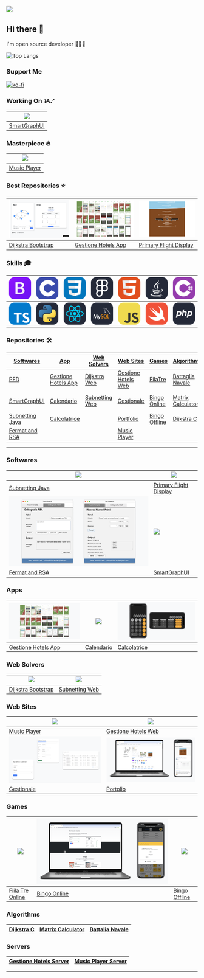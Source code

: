 ![](https://komarev.com/ghpvc/?username=vittorioPiotti&color=lightgrey)

## Hi there 👋 



I'm open source developer 🧑🏻‍💻





![Top Langs](https://github-readme-stats.vercel.app/api/top-langs/?username=vittoriopiotti&layout=compact&langs_count=8)



### Support Me

[![ko-fi](https://ko-fi.com/img/githubbutton_sm.svg)](https://ko-fi.com/P5P012BC8U)

### Working On ᝰ.ᐟ

|<img src="https://github.com/vittorioPiotti/SmartGraphUI-ForkBased/blob/master/github/preview906.png"/>| 
|-------------|
|[SmartGraphUI](https://github.com/vittorioPiotti/SmartGraphUI-ForkBased)|


### Masterpiece 🔥

|<img src="https://github.com/vittorioPiotti/Music-Player/blob/main/media/socialpreview-second.png"/>| 
|-------------|
|[Music Player](https://github.com/vittorioPiotti/Music-Player)|


### Best Repositories ⭐

|<img src="https://github.com/vittorioPiotti/vittorioPiotti/blob/main/immagini/WEB.png"/>| <img src="https://github.com/vittorioPiotti/vittorioPiotti/blob/main/immagini/APP.png"/>|<img src="https://github.com/vittorioPiotti/vittorioPiotti/blob/main/immagini/PFD.png"/>|
|-------------|-------------|-------------|
|[Dijkstra Bootstrap](https://github.com/vittorioPiotti/Dijkstra-Bootstrap)   |[Gestione Hotels App](https://github.com/vittorioPiotti/Gestione-Hotel-App)|[Primary Flight Display](https://github.com/vittorioPiotti/Primary-Flight-Display)|


### Skills 🎓

| <img src="https://github.com/tandpfun/skill-icons/blob/main/icons/Bootstrap.svg" width="70"> |  <img src="https://github.com/tandpfun/skill-icons/blob/main/icons/C.svg" width="70">      |  <img src="https://github.com/tandpfun/skill-icons/blob/main/icons/CSS.svg" width="70"> | <img src="https://github.com/tandpfun/skill-icons/blob/main/icons/Figma-Dark.svg" width="70"> | <img src="https://github.com/tandpfun/skill-icons/blob/main/icons/HTML.svg" width="70"> | <img src="https://github.com/tandpfun/skill-icons/blob/main/icons/Java-Dark.svg" width="70">  |    <img src="https://github.com/tandpfun/skill-icons/blob/main/icons/CS.svg" width="70">   |
|-------------|-------------|-------------|-------------|-------------|-------------|-------------|
| <img src="https://github.com/tandpfun/skill-icons/blob/main/icons/TypeScript.svg" width="70"> | <img src="https://github.com/tandpfun/skill-icons/blob/main/icons/Python-Dark.svg" width="70"> |<img src="https://github.com/tandpfun/skill-icons/blob/main/icons/React-Dark.svg" width="70">  | <img src="https://github.com/tandpfun/skill-icons/blob/main/icons/MySQL-Dark.svg" width="70">   |  <img src="https://github.com/tandpfun/skill-icons/blob/main/icons/JavaScript.svg" width="70"> | <img src="https://github.com/tandpfun/skill-icons/blob/main/icons/Swift.svg" width="70">   | <img src="https://github.com/tandpfun/skill-icons/blob/main/icons/PHP-Dark.svg" width="70"> | 





### Repositories 🛠️ 

| [Softwares](#softwares)                                                                                     | [App](#app)                                                                                              | [Web Solvers](#web-solvers)                                                                                | [Web Sites](#web-sites)                                                                                         | [Games](#games)                                                                                     | [Algorithms](#algorithms)                                                                                     | [Servers](#servers)                                                                                     |
|----------------------------------------------------------------------------------------------------|--------------------------------------------------------------------------------------------------|------------------------------------------------------------------------------------------------|------------------------------------------------------------------------------------------------|------------------------------------------------------------------------------------------------|------------------------------------------------------------------------------------------------|------------------------------------------------------------------------------------------------|
| [PFD](https://github.com/vittorioPiotti/Primary-Flight-Display)                              | [Gestione Hotels App](https://github.com/vittorioPiotti/Gestione-Hotel-App)                      | [Dijkstra Web](https://github.com/vittorioPiotti/Dijkstra-Bootstrap)                    | [Gestione Hotels Web](https://github.com/vittorioPiotti/Gestione-Hotel-PHP)                      | [FilaTre](https://github.com/vittorioPiotti/FilaTre-Online)                                        | [Battaglia Navale](https://github.com/vittorioPiotti/Battaglia-Navale-C)                     | [Gestione Hotels Server](https://github.com/vittorioPiotti/Gestione-Hotels-Server)                     |
| [SmartGraphUI](https://github.com/vittorioPiotti/SmartGraphUI-JavaFX)                                  | [Calendario](https://github.com/vittorioPiotti/Calendario-React-Native)                         | [Subnetting Web](https://github.com/vittorioPiotti/Subnetting-Bootstrap)                      | [Gestionale](https://github.com/vittorioPiotti/Gestionale)                                        | [Bingo Online](https://github.com/vittorioPiotti/Bingo-Online-Bootstrap)                                  | [Matrix Calculator](https://github.com/vittorioPiotti/Matrix-Calculator-C)                      | [Music Player Server](https://github.com/vittorioPiotti/Music-Player-Server)                      |
| [Subnetting Java](https://github.com/vittorioPiotti/Subnet-Solver-Java)                       | [Calcolatrice](https://github.com/vittorioPiotti/Calcolatrice-React-Native)                     |                                                                                                  | [Portfolio](https://github.com/vittorioPiotti/Portfolio-Bootstrap)                                | [Bingo Offline](https://github.com/vittorioPiotti/Bingo-Bootstrap)                                        | [Dijkstra C](https://github.com/vittorioPiotti/Algoritmo-Dijkstra-C)                               |                                                                                      |
| [Fermat and RSA](https://github.com/vittorioPiotti/Fermat-And-RSA)                              |                                                                                         |                                                                                                  |       [Music Player](https://github.com/vittorioPiotti/Music-Player)                                     |                                                                                                    |                                                                                                 |                                                                                      
                                                                                                                                                       


---

### Softwares 



| <img src="https://github.com/vittorioPiotti/Subnetting-Java/blob/main/screenshots/vlsm.png"/> |<img src="https://github.com/vittorioPiotti/Primary-Flight-Display/blob/main/project/screenshots/socialpreview5.png"/>   |
|---|---|
|[Subnetting Java](https://github.com/vittorioPiotti/Subnetting-Java)  | [Primary Flight Display](https://github.com/vittorioPiotti/Primary-Flight-Display) |
|<img src="https://github.com/vittorioPiotti/Fermat-And-RSA/blob/main/images/socialpreview2.png"/> |<img src="https://github.com/vittorioPiotti/SmartGraphUI-ForkBased/blob/master/github/preview903.png"/>  |
| [Fermat and RSA](https://github.com/vittorioPiotti/Fermat-And-RSA)|[SmartGraphUI](https://github.com/vittorioPiotti/SmartGraphUI-JavaFX)  | 



### Apps 

|<img src="https://github.com/vittorioPiotti/Gestione-Hotel-App/blob/main/project/screenshots/socialpreview.png"/>| <img src="https://github.com/vittorioPiotti/Calendario-React-Native/blob/main/socialpreview.png"/>|<img src="https://github.com/vittorioPiotti/Calcolatrice-React-Native/blob/main/socialpreview2.png"/>|
|-------------|-------------|-------------|
| [Gestione Hotels App](https://github.com/vittorioPiotti/Gestione-Hotel-App)|[Calendario](https://github.com/vittorioPiotti/Calendario-React-Native) |[Calcolatrice](https://github.com/vittorioPiotti/Calcolatrice-React-Native)|



### Web Solvers 

| <img src="https://github.com/vittorioPiotti/Dijkstra-Bootstrap/blob/main/socialpreview.png"/> |<img src="https://github.com/vittorioPiotti/Subnetting-Bootstrap/blob/main/screenshots/flsm.png"/>| 
|-------------|-------------|
| [Dijkstra Bootstrap](https://github.com/vittorioPiotti/Dijkstra-Bootstrap) | [Subnetting Web](https://github.com/vittorioPiotti/Subnetting-Bootstrap) |



### Web Sites 


| <img src="https://github.com/vittorioPiotti/Music-Player/blob/main/media/socialpreview-second.png"/>  |<img src="https://github.com/vittorioPiotti/Gestione-Hotel-PHP/blob/main/socialpreview80.png"/>   |
|---|---|
|[Music Player](https://github.com/vittorioPiotti/Music-Player)   | [Gestione Hotels Web](https://github.com/vittorioPiotti/Gestione-Hotel-PHP)  |
| <img src="https://github.com/vittorioPiotti/vittorioPiotti/blob/main/immagini/socialpreview70.png"/>  |<img src="https://raw.githubusercontent.com/vittorioPiotti/Portfolio-Bootstrap/main/socialpreview3.png"/>  |
| [Gestionale](https://github.com/vittorioPiotti/Gestionale)|[Portolio](https://github.com/vittorioPiotti/Portfolio-Bootstrap)  | 





### Games

|<img src="https://github.com/vittorioPiotti/FilaTre-Online/blob/main/FilaTreOnline/imgs/socialpreview3.png"/>| <img src="https://github.com/vittorioPiotti/Bingo-Online-Bootstrap/blob/main/socialpreview50.png"/>|<img src="https://github.com/vittorioPiotti/Bingo-Bootstrap/blob/main/socialpreview12.png"/>| 
|-------------|-------------|---|
|[Fiila Tre Online](https://github.com/vittorioPiotti/FilaTre-Online)|[Bingo Online](https://github.com/vittorioPiotti/Bingo-Online-Bootstrap)|[Bingo Offline](https://github.com/vittorioPiotti/Bingo-Bootstrap)|


### Algorithms 

|[Dijkstra C](https://github.com/vittorioPiotti/Algoritmo-Dijkstra-C)|[Matrix Calculator](https://github.com/vittorioPiotti/Matrix-Calculator-C)|[Battalia Navale](https://github.com/vittorioPiotti/Battaglia-Navale-C)|
|-------------|-------------|-------------|

### Servers 

|[Gestione Hotels Server ](https://github.com/vittorioPiotti/Gestione-Hotels-Server)|[Music Player Server ](https://github.com/vittorioPiotti/Music-Player-Server)|
|-------------|-------------|


---





